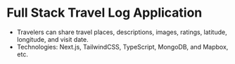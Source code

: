 # Full Stack Travel Log Application

- Travelers can share travel places, descriptions, images, ratings, latitude, longitude, and visit date.
- Technologies: Next.js, TailwindCSS, TypeScript, MongoDB, and Mapbox, etc.
